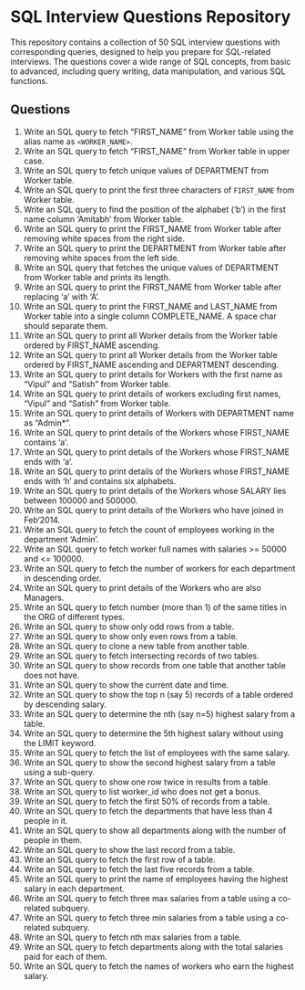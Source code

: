 # SQL Interview Questions Repository

This repository contains a collection of 50 SQL interview questions with corresponding queries, designed to help you prepare for SQL-related interviews. The questions cover a wide range of SQL concepts, from basic to advanced, including query writing, data manipulation, and various SQL functions.

## Questions

1. Write an SQL query to fetch “FIRST_NAME” from Worker table using the alias name as `<WORKER_NAME>`.
2. Write an SQL query to fetch “FIRST_NAME” from Worker table in upper case.
3. Write an SQL query to fetch unique values of DEPARTMENT from Worker table.
4. Write an SQL query to print the first three characters of `FIRST_NAME` from Worker table.
5. Write an SQL query to find the position of the alphabet (‘b’) in the first name column ‘Amitabh’ from Worker table.
6. Write an SQL query to print the FIRST_NAME from Worker table after removing white spaces from the right side.
7. Write an SQL query to print the DEPARTMENT from Worker table after removing white spaces from the left side.
8. Write an SQL query that fetches the unique values of DEPARTMENT from Worker table and prints its length.
9. Write an SQL query to print the FIRST_NAME from Worker table after replacing ‘a’ with ‘A’.
10. Write an SQL query to print the FIRST_NAME and LAST_NAME from Worker table into a single column COMPLETE_NAME. A space char should separate them.
11. Write an SQL query to print all Worker details from the Worker table ordered by FIRST_NAME ascending.
12. Write an SQL query to print all Worker details from the Worker table ordered by FIRST_NAME ascending and DEPARTMENT descending.
13. Write an SQL query to print details for Workers with the first name as “Vipul” and “Satish” from Worker table.
14. Write an SQL query to print details of workers excluding first names, “Vipul” and “Satish” from Worker table.
15. Write an SQL query to print details of Workers with DEPARTMENT name as “Admin*”.
16. Write an SQL query to print details of the Workers whose FIRST_NAME contains ‘a’.
17. Write an SQL query to print details of the Workers whose FIRST_NAME ends with ‘a’.
18. Write an SQL query to print details of the Workers whose FIRST_NAME ends with ‘h’ and contains six alphabets.
19. Write an SQL query to print details of the Workers whose SALARY lies between 100000 and 500000.
20. Write an SQL query to print details of the Workers who have joined in Feb’2014.
21. Write an SQL query to fetch the count of employees working in the department ‘Admin’.
22. Write an SQL query to fetch worker full names with salaries >= 50000 and <= 100000.
23. Write an SQL query to fetch the number of workers for each department in descending order.
24. Write an SQL query to print details of the Workers who are also Managers.
25. Write an SQL query to fetch number (more than 1) of the same titles in the ORG of different types.
26. Write an SQL query to show only odd rows from a table.
27. Write an SQL query to show only even rows from a table.
28. Write an SQL query to clone a new table from another table.
29. Write an SQL query to fetch intersecting records of two tables.
30. Write an SQL query to show records from one table that another table does not have.
31. Write an SQL query to show the current date and time.
32. Write an SQL query to show the top n (say 5) records of a table ordered by descending salary.
33. Write an SQL query to determine the nth (say n=5) highest salary from a table.
34. Write an SQL query to determine the 5th highest salary without using the LIMIT keyword.
35. Write an SQL query to fetch the list of employees with the same salary.
36. Write an SQL query to show the second highest salary from a table using a sub-query.
37. Write an SQL query to show one row twice in results from a table.
38. Write an SQL query to list worker_id who does not get a bonus.
39. Write an SQL query to fetch the first 50% of records from a table.
40. Write an SQL query to fetch the departments that have less than 4 people in it.
41. Write an SQL query to show all departments along with the number of people in them.
42. Write an SQL query to show the last record from a table.
43. Write an SQL query to fetch the first row of a table.
44. Write an SQL query to fetch the last five records from a table.
45. Write an SQL query to print the name of employees having the highest salary in each department.
46. Write an SQL query to fetch three max salaries from a table using a co-related subquery.
47. Write an SQL query to fetch three min salaries from a table using a co-related subquery.
48. Write an SQL query to fetch nth max salaries from a table.
49. Write an SQL query to fetch departments along with the total salaries paid for each of them.
50. Write an SQL query to fetch the names of workers who earn the highest salary.
